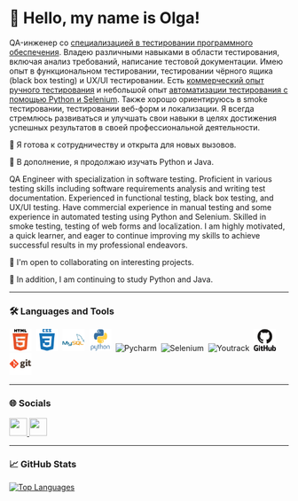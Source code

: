 👋 Hello, my name is Olga!
======================

<p> QA-инженер со <a href="https://disk.yandex.ru/i/-JeinwoF4DupXg" rel="nofollow">специализацией в тестировании программного обеспечения</a>. Владею различными навыками в области тестирования, включая анализ требований, написание тестовой документации. Имею опыт в функциональном тестировании, тестировании чёрного ящика (black box testing) и UX/UI тестировании. Есть <a href="https://disk.yandex.ru/i/zdO5HanjlEtETA" rel="nofollow">коммерческий опыт ручного тестирования</a> и небольшой опыт <a href="https://disk.yandex.ru/i/MpQcDepzM7vWVg" rel="nofollow">автоматизации тестирования с помощью Python и Selenium</a>. Также хорошо ориентируюсь в smoke тестировании, тестировании веб-форм и локализации. Я всегда стремлюсь развиваться и улучшать свои навыки в целях достижения успешных результатов в своей профессиональной деятельности.
<p> 🤝 Я готова к сотрудничеству и открыта для новых вызовов.
<p> 🧠 В дополнение, я продолжаю изучать Python и Java.
<p> QA Engineer with specialization in software testing. Proficient in various testing skills including software requirements analysis and writing test documentation. Experienced in functional testing, black box testing, and UX/UI testing. Have commercial experience in manual testing and some experience in automated testing using Python and Selenium. Skilled in smoke testing, testing of web forms and localization. I am highly motivated, a quick learner, and eager to continue improving my skills to achieve successful results in my professional endeavors.
<p> 🤝  I'm open to collaborating on interesting projects.
<p> 🧠  In addition, I am continuing to study Python and Java.

<hr>

### 🛠️ Languages and Tools

<div>
  <img src="https://github.com/devicons/devicon/blob/master/icons/html5/html5-original-wordmark.svg" title="HTML" alt="HTML" width="40" height="40"/>&nbsp;
  <img src="https://github.com/devicons/devicon/blob/master/icons/css3/css3-plain-wordmark.svg"  title="CSS3" alt="CSS" width="40" height="40"/>&nbsp;
  <img src="https://github.com/devicons/devicon/blob/master/icons/mysql/mysql-original-wordmark.svg" title="MySQL"  alt="MySQL" width="40" height="40"/>&nbsp;
  <img src="https://github.com/devicons/devicon/blob/master/icons/python/python-original-wordmark.svg" title="Python" alt="Python" width="40" height="40"/>&nbsp;
  <img src="https://i.postimg.cc/L5BBrF6g/Py-Charm-Icon-svg.png" title="Pycharm" alt="Pycharm" width="40" height="40"/>&nbsp;
  <img src="https://i.postimg.cc/zX4C71Zj/selenium-logo-large.png" title="Selenium" alt="Selenium" width="70" height="40"/>&nbsp;
  <img src="https://i.postimg.cc/hjmWkQ0f/645efa48-c368-4b96-a036-1977a128b483.jpg" title="Youtrack" alt="Youtrack" width="40" height="40"/>&nbsp;
  <img src="https://github.com/devicons/devicon/blob/master/icons/github/github-original-wordmark.svg" title="Github" **alt="Github" width="40" height="40"/>
  <img src="https://github.com/devicons/devicon/blob/master/icons/git/git-original-wordmark.svg" title="Git" **alt="Git" width="40" height="40"/>
</div>

<hr>

### 🌐 Socials


<p align="left"> <a href="https://www.github.com/scintillant2901" target="_blank" rel="noreferrer"> <picture> <source media="(prefers-color-scheme: dark)" srcset="https://raw.githubusercontent.com/danielcranney/readme-generator/main/public/icons/socials/github-dark.svg" /> <source media="(prefers-color-scheme: light)" srcset="https://raw.githubusercontent.com/danielcranney/readme-generator/main/public/icons/socials/github.svg" /> <img src="https://raw.githubusercontent.com/danielcranney/readme-generator/main/public/icons/socials/github.svg" width="32" height="32" /> </picture> </a> <a href="https://www.linkedin.com/in/olga-alatortseva-0a6459236" target="_blank" rel="noreferrer"> <picture> <source media="(prefers-color-scheme: dark)" srcset="https://raw.githubusercontent.com/danielcranney/readme-generator/main/public/icons/socials/linkedin-dark.svg" /> <source media="(prefers-color-scheme: light)" srcset="https://raw.githubusercontent.com/danielcranney/readme-generator/main/public/icons/socials/linkedin.svg" /> <img src="https://raw.githubusercontent.com/danielcranney/readme-generator/main/public/icons/socials/linkedin.svg" width="32" height="32" /> </picture> </a></p>

<hr>

### 📈 GitHub Stats


<a href="https://github.com/scintillant2901" align="left"><img src="https://github-readme-stats.vercel.app/api/top-langs/?username=scintillant2901&langs_count=10&title_color=0891b2&text_color=ffffff&icon_color=0891b2&bg_color=1c1917&hide_border=true&locale=en&custom_title=Top%20%Languages" alt="Top Languages" /></a>
